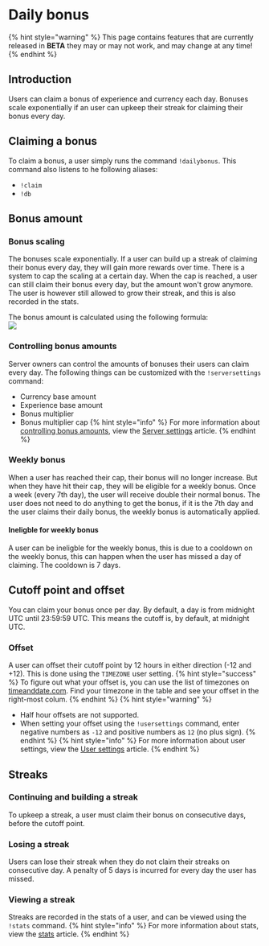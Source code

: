 # Daily bonus

{% hint style="warning" %}
This page contains features that are currently released in **BETA** they may or may not work, and may change at any time!
{% endhint %}

## Introduction
Users can claim a bonus of experience and currency each day. Bonuses scale exponentially if an user can upkeep their streak for claiming their bonus every day.

## Claiming a bonus
To claim a bonus, a user simply runs the command `!dailybonus`.
This command also listens to he following aliases:
* `!claim`
* `!db`

## Bonus amount
### Bonus scaling
The bonuses scale exponentially. If a user can build up a streak of claiming their bonus every day, they will gain more rewards over time.
There is a system to cap the scaling at a certain day. When the cap is reached, a user can still claim their bonus every day, but the amount won't grow anymore. The user is however still allowed to grow their streak, and this is also recorded in the stats.

The bonus amount is calculated using the following formula:  
![](https://i.imgur.com/ZRjexJ3.png)

### Controlling bonus amounts
Server owners can control the amounts of bonuses their users can claim every day. The following things can be customized with the `!serversettings` command:
* Currency base amount
* Experience base amount
* Bonus multiplier
* Bonus multiplier cap
{% hint style="info" %}
For more information about [controlling bonus amounts](/Features/server-settings.md#daily-bonus), view the [Server settings](/Features/server-settings.md) article.
{% endhint %}

### Weekly bonus
When a user has reached their cap, their bonus will no longer increase. But when they have hit their cap, they will be eligible for a weekly bonus. Once a week (every 7th day), the user will receive double their normal bonus. 
The user does not need to do anything to get the bonus, if it is the 7th day and the user claims their daily bonus, the weekly bonus is automatically applied.

#### Ineligble for weekly bonus
A user can be ineligble for the weekly bonus, this is due to a cooldown on the weekly bonus, this can happen when the user has missed a day of claiming. The cooldown is 7 days.

## Cutoff point and offset
You can claim your bonus once per day. By default, a day is from midnight UTC until 23:59:59 UTC. This means the cutoff is, by default, at midnight UTC.

### Offset
A user can offset their cutoff point by 12 hours in either direction (-12 and +12). This is done using the `TIMEZONE` user setting.
{% hint style="success" %}
To figure out what your offset is, you can use the list of timezones on [timeanddate.com](https://www.timeanddate.com/time/zones/). Find your timezone in the table and see your offset in the right-most colum.
{% endhint %}
{% hint style="warning" %}
* Half hour offsets are not supported.
* When setting your offset using the `!usersettings` command, enter negative numbers as `-12` and positive numbers as `12` (no plus sign).
{% endhint %}
{% hint style="info" %}
For more information about user settings, view the [User settings](/Features/user-settings.md) article.
{% endhint %}

## Streaks
### Continuing and building a streak
To upkeep a streak, a user must claim their bonus on consecutive days, before the cutoff point.

### Losing a streak
Users can lose their streak when they do not claim their streaks on consecutive day. A penalty of 5 days is incurred for every day the user has missed.

### Viewing a streak
Streaks are recorded in the stats of a user, and can be viewed using the `!stats` command.
{% hint style="info" %}
For more information about stats, view the [stats](/Features/stats.md) article.
{% endhint %}
